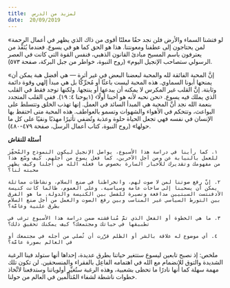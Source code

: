 ```yaml
---
title:  لمزيد من الدرس
date:  20/09/2019
---
```


«لو فتشنا السماء والأرض فلن نجد حقًا معلنًا أقوى من ذاك الذي يظهر في أعمال الرحمة لمن يحتاجون إلى عطفنا ومعونتنا. هذا هو الحق كما هو في يسوع. فعندما يُنَفِّذ من يعترفون باسم المسيح مبادئ القانون الذهبي، فنفس القوة التي كانت في العصر الرسولي ستصاحب الإنجيل اليوم» (روح النبوة، خواطر من جبل البركة، صفحة ٥٧٣).

«إنَّ المحبة الفائقة لله والمحبة لبعضنا البعض في غير أثرة — هي أفضل هبة يمكن أن يمنحها أبونا السماوي. هذه المحبة ليست باعثًا أو مُحرِّكًا بل هي مبدأ إلهي وقوة دائمة وثابتة. إنَّ القلب غير المكرس لا يمكنه أن يبدعها أو ينتجها. ولكنها توجد فقط في القلب الذي يملك فيه يسوع. ‹نحن نحبه لأنه هو أحبنا أولًا› (١يوحنا ٤: ١٩). ففي القلب المتجدد بنعمة الله نجد أنَّ المحبة هي المبدأ السائد في العمل. إنها تهذب الخلق وتتسلط على البواعث، وتتحكم في الأهواء والشهوات وتسمو بالعواطف. هذه المحبة متى احتفظ بها الإنسان في نفسه فهي تجعل الحياة حلوة وعذبة وتُضفي تأثيرًا مهذبًا ونقيًا على كل ما حولها» (روح النبوة، كتاب أعمال الرسل، صفحة ٤٧٩-٤٨٠).

**أسئلة للنقاش**

`١. كما رأينا في دراسة هذا الأسبوع، يواصل الإنجيل ليكون النموذج والمُحفِّز للعمل بالنيابة عن ومن أجل الآخرين، كما فعل يسوع من أجلهم. كيف وسَّع هذا من مفهومك وتقديرك للأخبار السارة بخصوص ما فعله الله من أجلنا وكيف يظهر محبته لنا؟`

`٢. إنَّ رفع صوتنا لمن لا صوت لهم، وانخراطنا في صنع السلام، ونشاطات مماثلة يمكن أن يسحبنا إلى ساحات عامة وسياسية. وعلى العموم، طالما كانت كنيسة الأدفنتست السبتيين مدافعة ونصيرة للفصل بين الكنيسة والدولة. ما هو الفرق بين التورط السياسي غير المناسب وبين رفع الصوت والعمل من أجل صنع السلام بطرق علنية وعامَّة؟`

`٣. ما هي الخطوة أو الفعل الذي تمَّ مُناقشته ضمن دراسة هذا الأسبوع ترغب في تطبيقها في حياتك ومجتمعك؟ كيف يمكنك تحقيق ذلك؟`

`٤. أي موضوع له علاقة بالشر أو الظلم قرَّرت أن تُصلي من أجله في مجتمعك أو في العالم بصورة عامَّة؟`

ملخص: إذ نصبح تابعين ليسوع ستتغير حياتنا بطرق عديدة، إحداها أنها ستولد فينا الرغبة الشديدة والتوق للإنضمام مع الله في اهتمامه الفاعِل بالفقراء والمنسحقين. لن تكون تلك مهمة سهلة كما أنها نادرًا ما تحظى بشعبية، وهذه الرغبة ستُغيِّر أولوياتنا وستدفعنا لاتِّخاذ خطوات ناشطة لشفاء المُتألِّمين في العالم من حولنا.